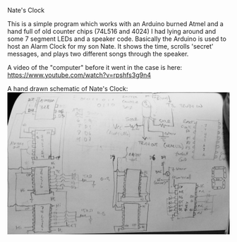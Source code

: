 Nate's Clock

This is a simple program which works with an Arduino burned Atmel and a hand full of old counter chips (74L516 and 4024) I had lying around and some 7 segment LEDs and a speaker code. Basically the Arduino is used to host an Alarm Clock for my son Nate. It shows the time, scrolls 'secret' messages, and plays two different songs through the speaker.

A video of the "computer" before it went in the case is here: https://www.youtube.com/watch?v=rpshfs3g9n4

A hand drawn schematic of Nate's Clock:
![alt text](File_000.jpeg)

